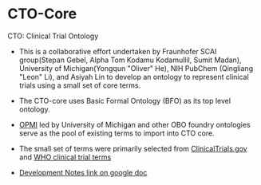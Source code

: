 # CTO-Core
CTO: Clinical Trial Ontology

- This is a collaborative effort undertaken by Fraunhofer SCAI group(Stepan Gebel, Alpha Tom Kodamu Kodamullil, Sumit Madan), University of Michigan(Yongqun "Oliver" He), NIH PubChem (Qingliang "Leon" Li), and Asiyah Lin to develop an ontology to represent clinical trials using a small set of core terms. 

- The CTO-core uses Basic Formal Ontology (BFO) as its top level ontology.

- [OPMI](https://github.com/OPMI/opmi) led by University of Michigan and other OBO foundry ontologies serve as the pool of existing terms to import into CTO core.

- The small set of terms were primarily selected from [ClinicalTrials.gov](https://www.clinicaltrials.gov/) and [WHO clinical trial terms](https://www.who.int/ictrp/network/trds/en/)

- [Development Notes link on google doc](https://docs.google.com/document/d/1VnmFhqFwfH3qcShiZUTO9ALF-3JKCs2oa3MQ2LotH6U/edit)
